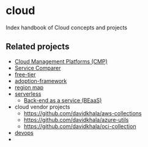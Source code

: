 # cloud
Index handbook of Cloud concepts and projects

## Related projects
- [Cloud Management Platforms (CMP)](https://github.com/davidkhala/CMP)
- [Service Comparer](https://github.com/ilyas-it83/CloudComparer)
- [free-tier](https://github.com/davidkhala/cloud-compare-free-tier)
- [adoption-framework](https://github.com/davidkhala/cloud-adoption-framework)
- [region map](https://github.com/davidkhala/cloud-region)
- [serverless](https://github.com/davidkhala/serverless)
  - [Back-end as a service (BEaaS)](https://github.com/davidkhala/serverless/tree/main/BEaaS)
- cloud vendor projects
  - https://github.com/davidkhala/aws-collections
  - https://github.com/davidkhala/azure-utils
  - https://github.com/davidkhala/oci-collection
- [devops](https://github.com/davidkhala/devops)
- 
